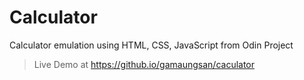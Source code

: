 # Calculator
Calculator emulation using HTML, CSS, JavaScript from Odin Project

>Live Demo at https://github.io/gamaungsan/caculator
